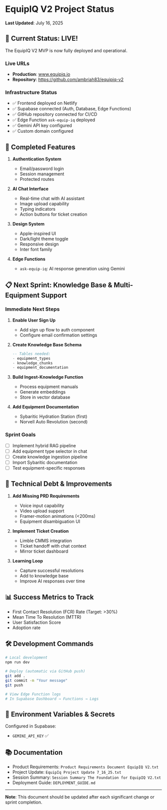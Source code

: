 # EquipIQ V2 Project Status

**Last Updated**: July 16, 2025

## 🎉 Current Status: LIVE!

The EquipIQ V2 MVP is now fully deployed and operational.

### Live URLs
- **Production**: www.equipiq.io
- **Repository**: https://github.com/ambriah83/equipiq-v2

### Infrastructure Status
- ✅ Frontend deployed on Netlify
- ✅ Supabase connected (Auth, Database, Edge Functions)
- ✅ GitHub repository connected for CI/CD
- ✅ Edge Function `ask-equip-iq` deployed
- ✅ Gemini API key configured
- ✅ Custom domain configured

## 🚀 Completed Features

1. **Authentication System**
   - Email/password login
   - Session management
   - Protected routes

2. **AI Chat Interface**
   - Real-time chat with AI assistant
   - Image upload capability
   - Typing indicators
   - Action buttons for ticket creation

3. **Design System**
   - Apple-inspired UI
   - Dark/light theme toggle
   - Responsive design
   - Inter font family

4. **Edge Functions**
   - `ask-equip-iq`: AI response generation using Gemini

## 📋 Next Sprint: Knowledge Base & Multi-Equipment Support

### Immediate Next Steps

1. **Enable User Sign Up**
   - Add sign up flow to auth component
   - Configure email confirmation settings

2. **Create Knowledge Base Schema**
   ```sql
   -- Tables needed:
   - equipment_types
   - knowledge_chunks
   - equipment_documentation
   ```

3. **Build Ingest-Knowledge Function**
   - Process equipment manuals
   - Generate embeddings
   - Store in vector database

4. **Add Equipment Documentation**
   - Sybaritic Hydration Station (first)
   - Norvell Auto Revolution (second)

### Sprint Goals
- [ ] Implement hybrid RAG pipeline
- [ ] Add equipment type selector in chat
- [ ] Create knowledge ingestion pipeline
- [ ] Import Sybaritic documentation
- [ ] Test equipment-specific responses

## 🔧 Technical Debt & Improvements

1. **Add Missing PRD Requirements**
   - Voice input capability
   - Video upload support
   - Framer-motion animations (<200ms)
   - Equipment disambiguation UI

2. **Implement Ticket Creation**
   - Limble CMMS integration
   - Ticket handoff with chat context
   - Mirror ticket dashboard

3. **Learning Loop**
   - Capture successful resolutions
   - Add to knowledge base
   - Improve AI responses over time

## 📊 Success Metrics to Track

- First Contact Resolution (FCR) Rate (Target: >30%)
- Mean Time To Resolution (MTTR)
- User Satisfaction Score
- Adoption rate

## 🛠️ Development Commands

```bash
# Local development
npm run dev

# Deploy (automatic via GitHub push)
git add .
git commit -m "Your message"
git push

# View Edge Function logs
# In Supabase Dashboard → Functions → Logs
```

## 🔐 Environment Variables & Secrets

Configured in Supabase:
- `GEMINI_API_KEY` ✅

## 📚 Documentation

- Product Requirements: `Product Requirements Document EquipIQ V2.txt`
- Project Update: `EquipIq Project Update 7_16_25.txt`
- Session Summary: `Session Summary The Foundation for EquipIQ V2.txt`
- Deployment Guide: `DEPLOYMENT_GUIDE.md`

---

**Note**: This document should be updated after each significant change or sprint completion.